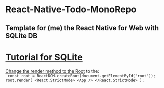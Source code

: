 # React-Native-Todo-MonoRepo

## Template for (me) the React Native for Web with SQLite DB
# [Tutorial for SQLite](https://github.com/expo/examples/blob/master/with-sqlite/App.js)
[Change the render method to the Root](https://github.com/necolas/react-native-web/blob/3fc40bdf810901146b8a240a2d0399dee708cfff/packages/react-native-web/src/exports/render/index.js#L10) to the:<br>
`
const root = ReactDOM.createRoot(document.getElementById("root"));
root.render(
  <React.StrictMode>
    <App />
  </React.StrictMode>
);`
